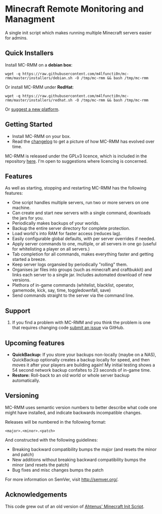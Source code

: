 # Minecraft Remote Monitoring and Managment


A single init script which makes running multiple Minecraft servers easier for admins.

## Quick Installers

Install MC-RMM on a **debian box**:

    wget -q https://raw.githubusercontent.com/m4lfuncti0n/mc-rmm/master/installers/debian.sh -O /tmp/mc-rmm && bash /tmp/mc-rmm

Or install MC-RMM under **RedHat**:

	wget -q https://raw.githubusercontent.com/m4lfuncti0n/mc-rmm/master/installers/redhat.sh -O /tmp/mc-rmm && bash /tmp/mc-rmm

Or [suggest a new platform][issues].

## Getting Started

* Install MC-RMM on your box.
* Read the [changelog][changelog] to get a picture of how MC-RMM has evolved over time.

MC-RMM is released under the GPLv3 licence, which is included in the repository [here][licence]. I'm open to suggestions where licencing is concerned.

## Features

As well as starting, stopping and restarting MC-RMM has the following features:

* One script handles multiple servers, run two or more servers on one machine.
* Can create and start new servers with a single command, downloads the jars for you.
* Periodically makes backups of your worlds.
* Backup the entire server directory for complete protection.
* Load world's into RAM for faster access (reduces lag).
* Easily configurable global defaults, with per server overrides if needed.
* Apply server commands to one, multiple, or all servers in one go (useful for whitelisting a player on all servers.)
* Tab completion for all commands, makes everything faster and getting started a breeze.
* Keep server logs organsied by periodically "rolling" them.
* Organises jar files into groups (such as minecraft and craftbukkit) and links each server to a single jar. Includes automated download of new versions.
* Plethora of in-game commands (whitelist, blacklist, operator, gamemode, kick, say, time, toggledownfall, save)
* Send commands straight to the server via the command line.

## Support

1. If you find a problem with MC-RMM and you think the problem is one that requires changing code [submit an issue][issues] via GitHub.

## Upcoming features

* **QuickBackup:** If you store your backups non-locally (maybe on a NAS), QuickBackup optionally creates a backup locally for speed, and then moves it after your players are building again! My initial testing shows a 54 second network backup confaltes to 23 seconds of in-game time.
* **Restore:** Roll-back to an old world or whole server backup automatically.


## Versioning

MC-RMM uses semantic version numbers to better describe what code one might have installed, and indicate backwards incompatible changes.

Releases will be numbered in the following format:

`<major>.<minor>.<patch>`

And constructed with the following guidelines:

* Breaking backward compatibility bumps the major (and resets the minor and patch)
* New additions without breaking backward compatibility bumps the minor (and resets the patch)
* Bug fixes and misc changes bumps the patch

For more information on SemVer, visit http://semver.org/.


## Acknowledgements

This code grew out of an old version of [Ahtenus' Minecraft Init Script][ahtenus-minecraft-init].


[ahtenus-minecraft-init]: https://github.com/Ahtenus/minecraft-init
[changelog]: https://raw.githubusercontent.com/m4lfuncti0n/mc-rmm/master/CHANGELOG.markdown
[licence]: https://raw.githubusercontent.com/m4lfuncti0n/mc-rmm/master/LICENSE.markdown
[issues]: https://github.com/m4lfiuncti0n/mc-rmm/issues
